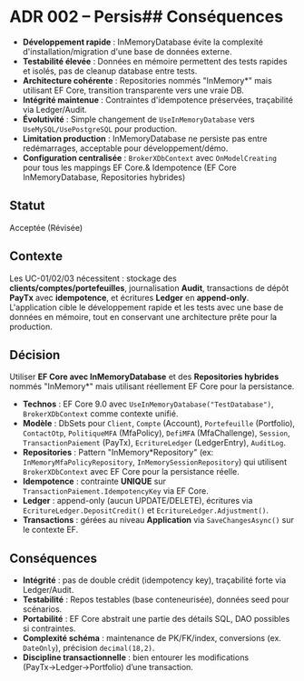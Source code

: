# ADR 002 – Persis## Conséquences
*  **Développement rapide** : InMemoryDatabase évite la complexité d'installation/migration d'une base de données externe.
*  **Testabilité élevée** : Données en mémoire permettent des tests rapides et isolés, pas de cleanup database entre tests.
*  **Architecture cohérente** : Repositories nommés "InMemory*" mais utilisant EF Core, transition transparente vers une vraie DB.
*  **Intégrité maintenue** : Contraintes d'idempotence préservées, traçabilité via Ledger/Audit.
*  **Évolutivité** : Simple changement de `UseInMemoryDatabase` vers `UseMySQL/UsePostgreSQL` pour production.
*  **Limitation production** : InMemoryDatabase ne persiste pas entre redémarrages, acceptable pour développement/démo.
*  **Configuration centralisée** : `BrokerXDbContext` avec `OnModelCreating` pour tous les mappings EF Core.& Idempotence (EF Core InMemoryDatabase, Repositories hybrides)

## Statut
Acceptée (Révisée)

## Contexte
Les UC-01/02/03 nécessitent : stockage des **clients/comptes/portefeuilles**, journalisation **Audit**, transactions de dépôt **PayTx** avec **idempotence**, et écritures **Ledger** en **append-only**. L'application cible le développement rapide et les tests avec une base de données en mémoire, tout en conservant une architecture prête pour la production.

## Décision
Utiliser **EF Core avec InMemoryDatabase** et des **Repositories hybrides** nommés "InMemory*" mais utilisant réellement EF Core pour la persistance.

* **Technos** : EF Core 9.0 avec `UseInMemoryDatabase("TestDatabase")`, `BrokerXDbContext` comme contexte unifié.
* **Modèle** : DbSets pour `Client`, `Compte` (Account), `Portefeuille` (Portfolio), `ContactOtp`, `PolitiqueMFA` (MfaPolicy), `DefiMFA` (MfaChallenge), `Session`, `TransactionPaiement` (PayTx), `EcritureLedger` (LedgerEntry), `AuditLog`.
* **Repositories** : Pattern "InMemory*Repository" (ex: `InMemoryMfaPolicyRepository`, `InMemorySessionRepository`) qui utilisent `BrokerXDbContext` avec EF Core pour la persistance réelle.
* **Idempotence** : contrainte **UNIQUE** sur `TransactionPaiement.IdempotencyKey` via EF Core.
* **Ledger** : append-only (aucun UPDATE/DELETE), écritures via `EcritureLedger.DepositCredit()` et `EcritureLedger.Adjustment()`.
* **Transactions** : gérées au niveau **Application** via `SaveChangesAsync()` sur le contexte EF.

## Conséquences
*  **Intégrité** : pas de double crédit (idempotency key), traçabilité forte via Ledger/Audit.
*  **Testabilité** : Repos testables (base conteneurisée), données seed pour scénarios.
*  **Portabilité** : EF Core abstrait une partie des détails SQL, DAO possibles si contraintes.
*  **Complexité schéma** : maintenance de PK/FK/index, conversions (ex. `DateOnly`), précision `decimal(18,2)`.
*  **Discipline transactionnelle** : bien entourer les modifications (PayTx→Ledger→Portfolio) d’une transaction.
